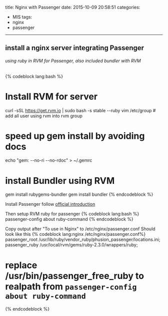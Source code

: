 title: Nginx with Passenger
date: 2015-10-09 20:58:51
categories:
- MIS
tags:
- nginx
- passenger
---

## install a nginx server integrating Passenger
###### using ruby in RVM for Passenger, also included bundler with RVM

{% codeblock lang:bash %}
# Install RVM for server
curl -sSL https://get.rvm.io | sudo bash -s stable --ruby
vim /etc/group # add all user using rvm into rvm group

# speed up gem install by avoiding docs
echo "gem: --no-ri --no-rdoc" > ~/.gemrc

# install Bundler using RVM
gem install rubygems-bundler
gem install bundler
{% endcodeblock %}

Install Passenger follow [official introduction](https://www.phusionpassenger.com/library/install/nginx/install/oss/)

Then setup RVM ruby for passenger
{% codeblock lang:bash %}
passenger-config about ruby-command
{% endcodeblock %}

Copy output after "To use in Nginx" to /etc/nginx/passenger.conf
Should look like this
{% codeblock lang:nginx /etc/nginx/passenger.conf%}
passenger_root /usr/lib/ruby/vendor_ruby/phusion_passenger/locations.ini;
passenger_ruby /usr/local/rvm/gems/ruby-2.3.0/wrappers/ruby;
# replace /usr/bin/passenger_free_ruby to realpath from `passenger-config about ruby-command`
{% endcodeblock %}
